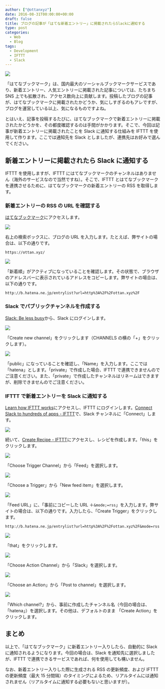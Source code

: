 ```yaml
---
author: ["@ottanxyz"]
date: 2016-08-31T00:00:00+00:00
draft: false
title: ブログの記事が「はてな新着エントリー」に掲載されたらSlackに通知する
type: post
categories:
  - Web
  - Blog
tags:
  - Development
  - IFTTT
  - Slack
---
```


![](160831-57c6ccdf04c70.png)

「はてなブックマーク」は、国内最大のソーシャルブックマークサービスであり、新着エントリー、人気エントリーに掲載された記事については、たちまち SNS 上でも拡散され、アクセス数向上に貢献します。投稿したブログの記事が、はてなブックマークに掲載されたかどうか、気にしすぎるのもアレですが、ブログを運営している以上、気になるものですよね。

とはいえ、記事を投稿するたびに、はてなブックマークで新着エントリーに掲載されたかどうかを、その都度確認するのは手間がかかります。そこで、今回は記事が新着エントリーに掲載されたことを Slack に通知する仕組みを IFTTT を使用して作ります。ここでは通知先を Slack としましたが、連携先はお好みで選んでください。

## 新着エントリーに掲載されたら Slack に通知する

IFTTT を使用しますが、IFTTT にはてなブックマークのチャンネルはありません（海外のサービスなので当然ですね）。そこで、IFTTT とはてなブックマークを連携させるために、はてなブックマークの新着エントリーの RSS を取得します。

### 新着エントリーの RSS の URL を確認する

[はてなブックマーク](http://b.hatena.ne.jp/)にアクセスします。

![](160831-57c6cce800e63.png)

右上の検索ボックスに、ブログの URL を入力します。たとえば、弊サイトの場合は、以下の通りです。

    https://ottan.xyz/

![](160831-57c6ccec88a7c.png)

「新着順」がアクティブになっていることを確認します。その状態で、ブラウザのアドレスバーに表示されているアドレスをコピーします。弊サイトの場合は、以下の通りです。

    http://b.hatena.ne.jp/entrylist?url=http%3A%2F%2Fottan.xyz%2F

### Slack でパブリックチャンネルを作成する

[Slack: Be less busy](https://slack.com/)から、Slack にログインします。

![](160831-57c6ccf11b89b.png)

「Create new channel」をクリックします（CHANNELS の横の「+」をクリックします）。

![](160831-57c6ccf5c3471.png)

「public」になっていることを確認し、「Name」を入力します。ここでは「hatena」とします。「private」で作成した場合、IFTTT で連携できませんのでご注意ください。また、「private」で作成したチャンネルはリネームはできますが、削除できませんのでご注意ください。

### IFTTT で新着エントリーを Slack に通知する

[Learn how IFTTT works](https://ifttt.com/)にアクセスし、IFTTT にログインします。[Connect Slack to hundreds of apps - IFTTT](https://ifttt.com/slack)で、Slack チャンネルに「Connect」します。

![](160831-57c6ccfa9ac43.png)

続いて、[Create Recipe - IFTTT](https://ifttt.com/myrecipes/personal/new)にアクセスし、レシピを作成します。「this」をクリックします。

![](160831-57c6ccff62a0f.png)

「Choose Trigger Channel」から「Feed」を選択します。

![](160831-57c6cd043e82a.png)

「Choose a Trigger」から「New feed item」を選択します。

![](160831-57c6cd099a150.png)

「Feed URL」に、「事前にコピーした URL ＋`&mode;=rss`」を入力します。弊サイトの場合は、以下の通りです。入力したら、「Create Trigger」をクリックします。

    http://b.hatena.ne.jp/entrylist?url=http%3A%2F%2Fottan.xyz%2F&mode=rss

![](160831-57c6cd0f6750d.png)

「that」をクリックします。

![](160831-57c6cd144a476.png)

「Choose Action Channel」から「Slack」を選択します。

![](160831-57c6cd1a4c7e7.png)

「Choose an Action」から「Post to channel」を選択します。

![](160831-57c6cd21c6d4e.png)

「Which channel?」から、事前に作成したチャンネル名（今回の場合は、「hatena」）を選択します。その他は、デフォルトのまま
「Create Action」をクリックします。

## まとめ

以上で、「はてなブックマーク」に新着エントリー入りしたら、自動的に Slack に通知されるようになります。今回の場合は、Slack を通知先に選択しましたが、IFTTT で連携できるサービスであれば、何を使用しても構いません。

なお、新着エントリー入りした際に生成される RSS の更新頻度、および IFTTT の更新頻度（最大 15 分間隔）のタイミングによるため、リアルタイムには通知されません（リアルタイムに通知する必要もないと思いますが）。
